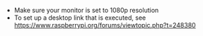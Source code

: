 - Make sure your monitor is set to 1080p resolution
- To set up a desktop link that is executed, see https://www.raspberrypi.org/forums/viewtopic.php?t=248380
